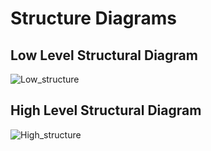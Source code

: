 # Structure Diagrams

## Low Level Structural Diagram

![Low_structure](https://user-images.githubusercontent.com/89764315/132291179-2931dbcb-4a4d-44f0-8d98-c68d1c45f87a.jpg)


## High Level Structural Diagram

![High_structure](https://user-images.githubusercontent.com/89764315/132291193-6557aade-1286-497d-b167-b3c95235d5eb.jpg)


